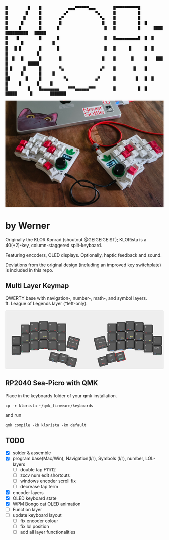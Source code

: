 ```
█         █    █            ▄▄▄▀▀▀▀▀▀▄▄▄        █▀▀▀▀▀▀▀▀▀▀█ 
█        █     █          ▄▀            ▀▄      █          █ 
█       █      █        ▄▀                ▀▄    █          █ 
█      █       █        █                  █    █          █  █ 
█     █        █       █                    █   █          █      ████   ██████████   █████   
█    █         █       █                    █   █▄▄▄▄▄▄▄▄▄▄█  █  █    █      █             █  
█   █ █        █       █                    █   █      █      █  █           █             █  
█  █   █       █        █                  █    █       █     █    ███       █         █████  
█ █     █      █        ▀▄                ▄▀    █        █    █       █      █       █     █  
██       █     █          ▀▄            ▄▀      █         █   █  █     █     █       █     █  
█         █    █▄▄▄▄▄▄▄▄    ▀▀▀▄▄▄▄▄▄▀▀▀        █          █  █   █████      █        ███████ 
```
![](/docs/images/photo.jpg)

# by Werner

Originally the KLOR Konrad (shoutout @GEIGEIGEIST); KLORista is a 40(+2)-key, column-staggered split-keyboard. 

Featuring encoders, OLED displays. Optionally, haptic feedback and sound.

Deviations from the original design (including an improved key switchplate) is included in this repo.

## Multi Layer Keymap

QWERTY base with navigation-, number-, math-, and symbol layers.\
ft. League of Legends layer (*left-only).

![Layer-0](/docs/images/keyboard-layout.png)

## RP2040 Sea-Picro with QMK 

Place in the keyboards folder of your qmk installation.

`cp -r klorista ~/qmk_firmware/keyboards`

and run

`qmk compile -kb klorista -km default`

## TODO

- [x] solder & assemble
- [x] program base(Mac/Win), Navigation(l/r), Symbols (l/r), number, LOL- layers
  - [ ] double tap F11/12
  - [ ] zxcv num edit shortcuts
  - [ ] windows encoder scroll fix
  - [ ] decrease tap term
- [x] encoder layers
- [x] OLED keyboard state
- [x] WPM Bongo cat OLED animation
- [ ] Function layer
- [ ] update keyboard layout
  - [ ] fix encoder colour
  - [ ] fix lol position
  - [ ] add all layer functionalities
